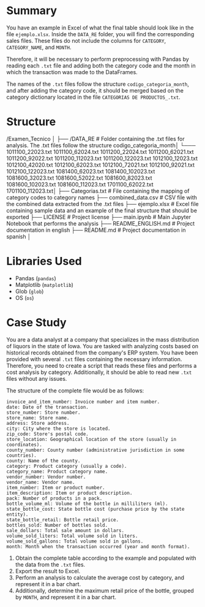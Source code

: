 # Summary
You have an example in Excel of what the final table should look like in the file `ejemplo.xlsx`. Inside the `DATA_RE` folder, you will find the corresponding sales files. These files do not include the columns for `CATEGORY`, `CATEGORY_NAME`, and `MONTH`.

Therefore, it will be necessary to perform preprocessing with Pandas by reading each `.txt` file and adding both the category code and the month in which the transaction was made to the DataFrames.

The names of the `.txt` files follow the structure `codigo_categoria_month`, and after adding the category code, it should be merged based on the category dictionary located in the file `CATEGORIAS DE PRODUCTOS_.txt`.

# Structure

/Examen_Tecnico │
├── /DATA_RE # Folder containing the .txt files for analysis. The .txt files follow the structure codigo_categoria_month│
  └───  1011100_22023.txt
        1011100_62024.txt
        1011200_22024.txt
        1011200_62021.txt
        1011200_92022.txt
        1011200_112023.txt
        1011200_122023.txt
        1012100_12023.txt
        1012100_42020.txt
        1012100_62023.txt
        1012100_72021.txt
        1012100_92021.txt
        1012100_122023.txt
        1081400_62023.txt
        1081400_102023.txt
        1081600_32023.txt
        1081600_52022.txt
        1081600_82023.txt
        1081600_102023.txt
        1081600_112023.txt
        1701100_62022.txt
        1701100_112023.txt│
├── Categorias.txt # File containing the mapping of category codes to category names
├── combined_data.csv # CSV file with the combined data extracted from the .txt files
├── ejemplo.xlsx # Excel file containing sample data and an example of the final structure that should be exported
├── LICENSE # Project license 
├── main.ipynb # Main Jupyter Notebook that performs the analysis
├── README_ENGLISH.md #  Project documentation in english
├── README.md #  Project documentation in spanish │

# Libraries Used

- Pandas (`pandas`)
- Matplotlib (`matplotlib`)
- Glob (`glob`)
- OS (`os`)

# Case Study

You are a data analyst at a company that specializes in the mass distribution of liquors in the state of Iowa. You are tasked with analyzing costs based on historical records obtained from the company's ERP system. You have been provided with several `.txt` files containing the necessary information. Therefore, you need to create a script that reads these files and performs a cost analysis by category. Additionally, it should be able to read new `.txt` files without any issues.

The structure of the complete file would be as follows:

    invoice_and_item_number: Invoice number and item number.
    date: Date of the transaction.
    store_number: Store number.
    store_name: Store name.
    address: Store address.
    city: City where the store is located.
    zip_code: Store's postal code.
    store_location: Geographical location of the store (usually in coordinates).
    county_number: County number (administrative jurisdiction in some countries).
    county: Name of the county.
    category: Product category (usually a code).
    category_name: Product category name.
    vendor_number: Vendor number.
    vendor_name: Vendor name.
    item_number: Item or product number.
    item_description: Item or product description.
    pack: Number of products in a pack.
    bottle_volume_ml: Volume of the bottle in milliliters (ml).
    state_bottle_cost: State bottle cost (purchase price by the state entity).
    state_bottle_retail: Bottle retail price.
    bottles_sold: Number of bottles sold.
    sale_dollars: Total sale amount in dollars.
    volume_sold_liters: Total volume sold in liters.
    volume_sold_gallons: Total volume sold in gallons.
    month: Month when the transaction occurred (year and month format).

1. Obtain the complete table according to the example and populated with the data from the `.txt` files.
2. Export the result to Excel.
3. Perform an analysis to calculate the average cost by category, and represent it in a bar chart.
4. Additionally, determine the maximum retail price of the bottle, grouped by `MONTH`, and represent it in a bar chart.
